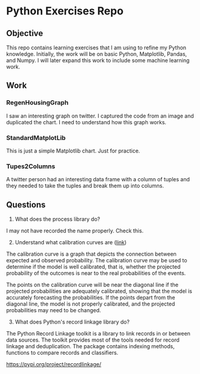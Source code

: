# Python Exercises Repo

## Objective

This repo contains learning exercises that I am using to refine my Python knowledge. Initially, the work will be on basic Python, Matplotlib, Pandas, and Numpy. I will later expand this work to include some machine learning work.

## Work

### RegenHousingGraph

I saw an interesting graph on twitter. I captured the code from an image and duplicated the chart. I need to understand how this graph works.

### StandardMatplotLib

This is just a simple Matplotlib chart. Just for practice.

### Tupes2Columns

A twitter person had an interesting data frame with a column of tuples and they needed to take the tuples and break them up into columns.

## Questions

1. What does the process library do?

I may not have recorded the name properly. Check this.

2. Understand what calibration curves are ([link](https://www.tutorialspoint.com/how-to-evaluate-a-logistic-regression-model#:~:text=A%20logistic%20regression%20model's%20performance%20may%20be%20evaluated%20using%20a,information%20criteria%2C%20and%20sensitivity%20analysis.))

The calibration curve is a graph that depicts the connection between expected and observed probability. The calibration curve may be used to determine if the model is well calibrated, that is, whether the projected probability of the outcomes is near to the real probabilities of the events.

The points on the calibration curve will be near the diagonal line if the projected probabilities are adequately calibrated, showing that the model is accurately forecasting the probabilities. If the points depart from the diagonal line, the model is not properly calibrated, and the projected probabilities may need to be changed.

3. What does Python's record linkage library do?

The Python Record Linkage toolkit is a library to link records in or between data sources. The toolkit provides most of the tools needed for record linkage and deduplication. The package contains indexing methods, functions to compare records and classifiers.

https://pypi.org/project/recordlinkage/
